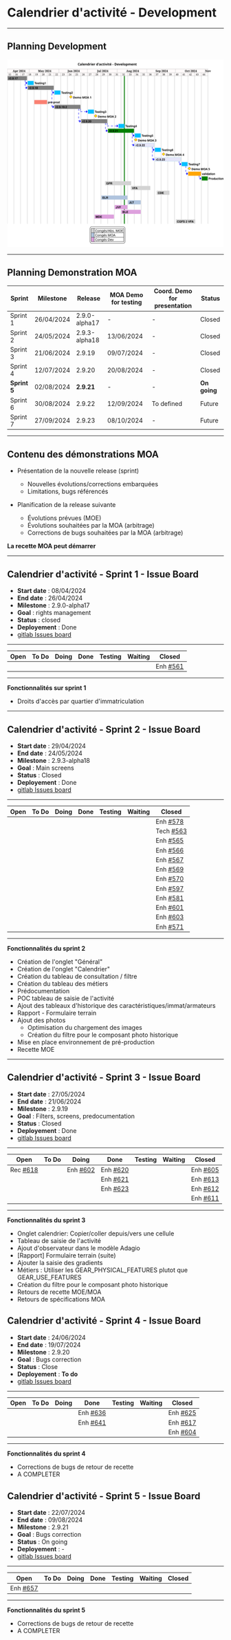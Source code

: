 # Calendrier d'activité - Development

---

## Planning Development

![ui-calendrier-planning](/projects/activity-calendar/not/images/refonte-activity-calendar-planning-sprints.svg)<!-- .element: style="width: 75%" -->

---

## Planning Demonstration MOA

| **Sprint** | **Milestone** | **Release**     | **MOA Demo for testing** | **Coord. Demo for presentation** | **Status**  |
|------------|---------------|-----------------|--------------------------|----------------------------------|-------------|
| Sprint 1   | 26/04/2024    | 2.9.0-alpha17   | -                        | -                                | Closed      |
| Sprint 2   | 24/05/2024    | 2.9.3-alpha18   | 13/06/2024               | -                                | Closed      |
| Sprint 3   | 21/06/2024    | 2.9.19          | 09/07/2024               | -                                | Closed      |
| Sprint 4 | 12/07/2024    | 2.9.20          | 20/08/2024               | -                                |  Closed  |
| **Sprint 5**   | 02/08/2024    | **2.9.21**          | -                        | -                                | **On going**      |
| Sprint 6   | 30/08/2024    | 2.9.22          | 12/09/2024               | To defined                       | Future      |
| Sprint 7   | 27/09/2024    | 2.9.23          | 08/10/2024               | -                                | Future      |
<!-- .element: class="font-size-extra-small" -->

---

## Contenu des démonstrations MOA

- Présentation de la nouvelle release (sprint)
  * Nouvelles évolutions/corrections embarquées
  * Limitations, bugs référencés 

- Planification de la release suivante
  * Évolutions prévues (MOE)
  * Évolutions souhaitées par la MOA (arbitrage)
  * Corrections de bugs souhaitées par la MOA (arbitrage)

**La recette MOA peut démarrer**

---

## Calendrier d'activité - Sprint 1 - Issue Board

- **Start date** : 08/04/2024
- **End date** : 26/04/2024
- **Milestone** : 2.9.0-alpha17
- **Goal** : rights management
- **Status** : closed
- **Deployement** : Done
- [gitlab Issues board](https://gitlab.ifremer.fr/sih-public/sumaris/sumaris-app/-/boards/873?milestone_title=2.9.0-alpha17&search=ACTIFLOT)

---

| **Open** | **To Do** | **Doing** | **Done** | **Testing** | **Waiting** | **Closed**                                                                                 |
|----------|-----------|-----------|----------|-------------|-------------|--------------------------------------------------------------------------------------------| 
|          |           |           |          |             |             | Enh [#561](https://gitlab.ifremer.fr/sih-public/sumaris/sumaris-app/-/issues/561)          | 
<!-- .element: class="font-size-small" -->

---

**Fonctionnalités sur sprint 1**
- Droits d'accès par quartier d'immatriculation

---

## Calendrier d'activité - Sprint 2 - Issue Board

- **Start date** : 29/04/2024
- **End date** : 24/05/2024
- **Milestone** : 2.9.3-alpha18
- **Goal** : Main screens
- **Status** : Closed
- **Deployement** : Done
- [gitlab Issues board](https://gitlab.ifremer.fr/sih-public/sumaris/sumaris-app/-/boards/873?milestone_title=2.9.3-alpha18&search=ACTIFLOT)

---

| **Open** | **To Do** | **Doing** | **Done** | **Testing** | **Waiting** | **Closed**                                                                                  |
|----------|-----------|-----------|----------|-------------|-------------|---------------------------------------------------------------------------------------------| 
|          |           |           |          |             |             | Enh [#578](https://gitlab.ifremer.fr/sih-public/sumaris/sumaris-app/-/issues/578)           |
|          |           |           |          |             |             | Tech [#563](https://gitlab.ifremer.fr/sih-public/sumaris/sumaris-app/-/issues/563)          |
|          |           |           |          |             |             | Enh [#565](https://gitlab.ifremer.fr/sih-public/sumaris/sumaris-app/-/issues/565)           |
|          |           |           |          |             |             | Enh [#566](https://gitlab.ifremer.fr/sih-public/sumaris/sumaris-app/-/issues/566)           |
|          |           |           |          |             |             | Enh [#567](https://gitlab.ifremer.fr/sih-public/sumaris/sumaris-app/-/issues/567)           |
|          |           |           |          |             |             | Enh [#569](https://gitlab.ifremer.fr/sih-public/sumaris/sumaris-app/-/issues/569)           |
|          |           |           |          |             |             | Enh [#570](https://gitlab.ifremer.fr/sih-public/sumaris/sumaris-app/-/issues/570)           |
|          |           |           |          |             |             | Enh [#597](https://gitlab.ifremer.fr/sih-public/sumaris/sumaris-app/-/issues/597)           |
|          |           |           |          |             |             | Enh [#581](https://gitlab.ifremer.fr/sih-public/sumaris/sumaris-app/-/issues/581)           |
|          |           |           |          |             |             | Enh [#601](https://gitlab.ifremer.fr/sih-public/sumaris/sumaris-app/-/issues/601)           |
|          |           |           |          |             |             | Enh [#603](https://gitlab.ifremer.fr/sih-public/sumaris/sumaris-app/-/issues/603)           |
|          |           |           |          |             |             | Enh [#571](https://gitlab.ifremer.fr/sih-public/sumaris/sumaris-app/-/issues/571)           |
<!-- .element: class="font-size-extra-small" -->

---

**Fonctionnalités du sprint 2**
- Création de l'onglet "Général"
- Création de l'onglet "Calendrier"
- Création du tableau de consultation / filtre
- Création du tableau des métiers 
- Prédocumentation
- POC tableau de saisie de l'activité
- Ajout des tableaux d'historique des caractéristiques/immat/armateurs
- Rapport - Formulaire terrain
- Ajout des photos
  * Optimisation du chargement des images
  * Création du filtre pour le composant photo historique
- Mise en place environnement de pré-production
- Recette MOE

---

## Calendrier d'activité - Sprint 3 - Issue Board

- **Start date** : 27/05/2024
- **End date** : 21/06/2024
- **Milestone** : 2.9.19
- **Goal** : Filters, screens, predocumentation
- **Status** : Closed
- **Deployement** : Done
- [gitlab Issues board](https://gitlab.ifremer.fr/sih-public/sumaris/sumaris-app/-/boards/873?milestone_title=2.9.19&search=ACTIFLOT)
---

| **Open**                                                                            | **To Do**                                                                             | **Doing**                                                                           | **Done**                                                                          | **Testing** | **Waiting** | **Closed** |
|-------------------------------------------------------------------------------------|---------------------------------------------------------------------------------------|-------------------------------------------------------------------------------------|-----------------------------------------------------------------------------------|-------------|-------------|------------| 
| Rec [#618](https://gitlab.ifremer.fr/sih-public/sumaris/sumaris-app/-/issues/618)   |    |  Enh [#602](https://gitlab.ifremer.fr/sih-public/sumaris/sumaris-app/-/issues/602)    | Enh [#620](https://gitlab.ifremer.fr/sih-public/sumaris/sumaris-app/-/issues/620) |             |             |    Enh [#605](https://gitlab.ifremer.fr/sih-public/sumaris/sumaris-app/-/issues/605)        | 
|    |                                                                                       |  | Enh [#621](https://gitlab.ifremer.fr/sih-public/sumaris/sumaris-app/-/issues/621) |             |             |     Enh [#613](https://gitlab.ifremer.fr/sih-public/sumaris/sumaris-app/-/issues/613)       |
|   |                                                                                       |                                                                                     | Enh [#623](https://gitlab.ifremer.fr/sih-public/sumaris/sumaris-app/-/issues/623) |             |             |    Enh [#612](https://gitlab.ifremer.fr/sih-public/sumaris/sumaris-app/-/issues/612)         |
|   |                                                                                       |                                                                                     |                                                                                   |             |             |    Enh [#611](https://gitlab.ifremer.fr/sih-public/sumaris/sumaris-app/-/issues/611)        |

<!-- .element: class="font-size-small" -->

---

**Fonctionnalités du sprint 3**
- Onglet calendrier: Copier/coller depuis/vers une cellule
- Tableau de saisie de l'activité
- Ajout d'observateur dans le modèle Adagio
- [Rapport] Formulaire terrain (suite)
- Ajouter la saisie des gradients
- Métiers : Utiliser les GEAR_PHYSICAL_FEATURES plutot que GEAR_USE_FEATURES
- Création du filtre pour le composant photo historique
- Retours de recette MOE/MOA
- Retours de spécifications MOA


## Calendrier d'activité - Sprint 4 - Issue Board

- **Start date** : 24/06/2024
- **End date** : 19/07/2024
- **Milestone** : 2.9.20
- **Goal** : Bugs correction
- **Status** : Close
- **Deployement** : **To do**
- [gitlab Issues board](https://gitlab.ifremer.fr/sih-public/sumaris/sumaris-app/-/boards/873?milestone_title=2.9.20&search=ACTIFLOT)
---

| **Open** | **To Do** | **Doing** | **Done**                                                                          | **Testing** | **Waiting** | **Closed**                                                                        |
|----------|-----------|-----------|-----------------------------------------------------------------------------------|-------------|-------------|-----------------------------------------------------------------------------------| 
|          |           |           | Enh [#636](https://gitlab.ifremer.fr/sih-public/sumaris/sumaris-app/-/issues/636) |             |             | Enh [#625](https://gitlab.ifremer.fr/sih-public/sumaris/sumaris-app/-/issues/625) | 
|          |           |           | Enh [#641](https://gitlab.ifremer.fr/sih-public/sumaris/sumaris-app/-/issues/641) |             |             | Enh [#617](https://gitlab.ifremer.fr/sih-public/sumaris/sumaris-app/-/issues/617) |
|          |           |           |  |             |             | Enh [#604](https://gitlab.ifremer.fr/sih-public/sumaris/sumaris-app/-/issues/604) |



<!-- .element: class="font-size-small" -->

---

**Fonctionnalités du sprint 4**
- Corrections de bugs de retour de recette
- A COMPLETER


## Calendrier d'activité - Sprint 5 - Issue Board

- **Start date** : 22/07/2024
- **End date** : 09/08/2024
- **Milestone** : 2.9.21
- **Goal** : Bugs correction
- **Status** : On going
- **Deployement** : -
- [gitlab Issues board](https://gitlab.ifremer.fr/sih-public/sumaris/sumaris-app/-/boards/873?milestone_title=2.9.21&search=ACTIFLOT)
---

| **Open**                                                                           | **To Do** | **Doing** | **Done** | **Testing** | **Waiting** | **Closed** |
|------------------------------------------------------------------------------------|-----------|-----------|----------|-------------|-------------|------------| 
| Enh [#657](https://gitlab.ifremer.fr/sih-public/sumaris/sumaris-app/-/issues/6257) |           |           |          |             |             |           | 

<!-- .element: class="font-size-small" -->

---

**Fonctionnalités du sprint 5**
- Corrections de bugs de retour de recette
- A COMPLETER
